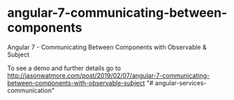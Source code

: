 # angular-7-communicating-between-components

Angular 7 - Communicating Between Components with Observable & Subject

To see a demo and further details go to http://jasonwatmore.com/post/2019/02/07/angular-7-communicating-between-components-with-observable-subject
"# angular-services-communication" 
